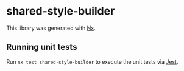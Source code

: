 # shared-style-builder

This library was generated with [Nx](https://nx.dev).

## Running unit tests

Run `nx test shared-style-builder` to execute the unit tests via [Jest](https://jestjs.io).
